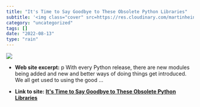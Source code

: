 ```yaml
---
title: "It's Time to Say Goodbye to These Obsolete Python Libraries"
subtitle: '<img class="cover" src=https://res.cloudinary.com/martinheinz/image/upload/v1567247069/blog/og_image...'
category: "uncategorized"
tags: []
date: "2022-08-13"
type: "rain"
---
```

<img class="cover" src=https://res.cloudinary.com/martinheinz/image/upload/v1567247069/blog/og_image_s4v0wv.png>



* **Web site excerpt:** p
With every Python release, there are new modules being added and new and better ways of doing things get introduced. We all get used to using the good ...

* **Link to site:** **[It's Time to Say Goodbye to These Obsolete Python Libraries](https://martinheinz.dev/blog/77)**